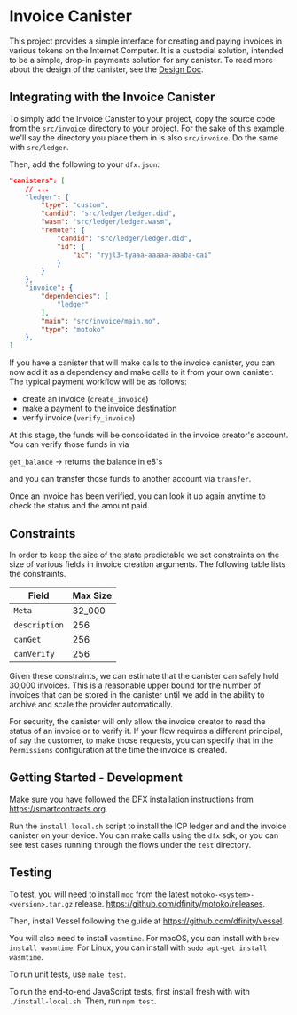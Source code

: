 # Invoice Canister

This project provides a simple interface for creating and paying invoices in various tokens on the Internet Computer. It is a custodial solution, intended to be a simple, drop-in payments solution for any canister. To read more about the design of the canister, see the [Design Doc](./docs/DesignDoc.md).

## Integrating with the Invoice Canister

To simply add the Invoice Canister to your project, copy the source code from the `src/invoice` directory to your project. For the sake of this example, we'll say the directory you place them in is also `src/invoice`. Do the same with `src/ledger`.

Then, add the following to your `dfx.json`:

```json
"canisters": [
    // ...
    "ledger": {
        "type": "custom",
        "candid": "src/ledger/ledger.did",
        "wasm": "src/ledger/ledger.wasm",
        "remote": {
            "candid": "src/ledger/ledger.did",
            "id": {
                "ic": "ryjl3-tyaaa-aaaaa-aaaba-cai"
            }
        }
    },
    "invoice": {
        "dependencies": [
            "ledger"
        ],
        "main": "src/invoice/main.mo",
        "type": "motoko"
    },
]
```

If you have a canister that will make calls to the invoice canister, you can now add it as a dependency and make calls to it from your own canister. The typical payment workflow will be as follows:

- create an invoice (`create_invoice`)
- make a payment to the invoice destination
- verify invoice (`verify_invoice`)

At this stage, the funds will be consolidated in the invoice creator's account. You can verify those funds in via

`get_balance` -> returns the balance in e8's

and you can transfer those funds to another account via `transfer`.

Once an invoice has been verified, you can look it up again anytime to check the status and the amount paid.

## Constraints
In order to keep the size of the state predictable we set constraints on the size of various fields in invoice creation arguments. The following table lists the constraints.

| Field         | Max Size |
|---------------|----------|
| `Meta`        | 32_000   |
| `description` | 256      |
| `canGet`      | 256      |
| `canVerify`   | 256      |

Given these constraints, we can estimate that the canister can safely hold 30,000 invoices. This is a reasonable upper bound for the number of invoices that can be stored in the canister until we add in the ability to archive and scale the provider automatically.


For security, the canister will only allow the invoice creator to read the status of an invoice or to verify it. If your flow requires a different principal, of say the customer, to make those requests, you can specify that in the `Permissions` configuration at the time the invoice is created.

## Getting Started - Development

Make sure you have followed the DFX installation instructions from https://smartcontracts.org.

Run the `install-local.sh` script to install the ICP ledger and and the invoice canister on your device. You can make calls using the `dfx` sdk, or you can see test cases running through the flows under the `test` directory.

## Testing

To test, you will need to install `moc` from the latest `motoko-<system>-<version>.tar.gz` release. https://github.com/dfinity/motoko/releases.

Then, install Vessel following the guide at https://github.com/dfinity/vessel.

You will also need to install `wasmtime`. For macOS, you can install with `brew install wasmtime`. For Linux, you can install with `sudo apt-get install wasmtime`.

To run unit tests, use `make test`.

To run the end-to-end JavaScript tests, first install fresh with with `./install-local.sh`. Then, run `npm test`.
